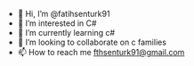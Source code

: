 - 👋 Hi, I’m @fatihsenturk91
- 👀 I’m interested in C#
- 🌱 I’m currently learning c#
- 💞️ I’m looking to collaborate on c families 
- 📫 How to reach me fthsenturk91@gmail.com

<!---
fatihsenturk91/fatihsenturk91 is a ✨ special ✨ repository because its `README.md` (this file) appears on your GitHub profile.
You can click the Preview link to take a look at your changes.
--->
